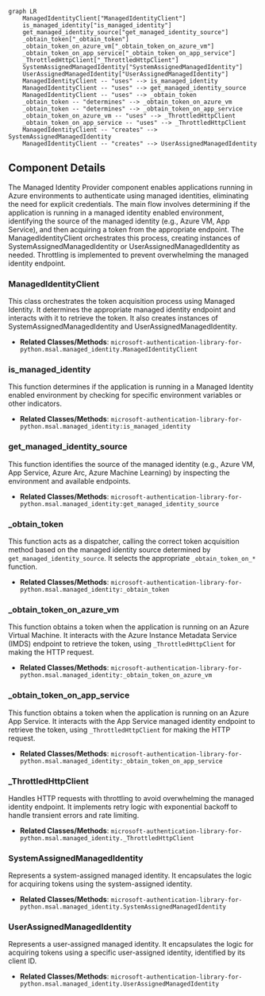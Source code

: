 ```mermaid
graph LR
    ManagedIdentityClient["ManagedIdentityClient"]
    is_managed_identity["is_managed_identity"]
    get_managed_identity_source["get_managed_identity_source"]
    _obtain_token["_obtain_token"]
    _obtain_token_on_azure_vm["_obtain_token_on_azure_vm"]
    _obtain_token_on_app_service["_obtain_token_on_app_service"]
    _ThrottledHttpClient["_ThrottledHttpClient"]
    SystemAssignedManagedIdentity["SystemAssignedManagedIdentity"]
    UserAssignedManagedIdentity["UserAssignedManagedIdentity"]
    ManagedIdentityClient -- "uses" --> is_managed_identity
    ManagedIdentityClient -- "uses" --> get_managed_identity_source
    ManagedIdentityClient -- "uses" --> _obtain_token
    _obtain_token -- "determines" --> _obtain_token_on_azure_vm
    _obtain_token -- "determines" --> _obtain_token_on_app_service
    _obtain_token_on_azure_vm -- "uses" --> _ThrottledHttpClient
    _obtain_token_on_app_service -- "uses" --> _ThrottledHttpClient
    ManagedIdentityClient -- "creates" --> SystemAssignedManagedIdentity
    ManagedIdentityClient -- "creates" --> UserAssignedManagedIdentity
```

## Component Details

The Managed Identity Provider component enables applications running in Azure environments to authenticate using managed identities, eliminating the need for explicit credentials. The main flow involves determining if the application is running in a managed identity enabled environment, identifying the source of the managed identity (e.g., Azure VM, App Service), and then acquiring a token from the appropriate endpoint. The ManagedIdentityClient orchestrates this process, creating instances of SystemAssignedManagedIdentity or UserAssignedManagedIdentity as needed. Throttling is implemented to prevent overwhelming the managed identity endpoint.

### ManagedIdentityClient
This class orchestrates the token acquisition process using Managed Identity. It determines the appropriate managed identity endpoint and interacts with it to retrieve the token. It also creates instances of SystemAssignedManagedIdentity and UserAssignedManagedIdentity.
- **Related Classes/Methods**: `microsoft-authentication-library-for-python.msal.managed_identity.ManagedIdentityClient`

### is_managed_identity
This function determines if the application is running in a Managed Identity enabled environment by checking for specific environment variables or other indicators.
- **Related Classes/Methods**: `microsoft-authentication-library-for-python.msal.managed_identity:is_managed_identity`

### get_managed_identity_source
This function identifies the source of the managed identity (e.g., Azure VM, App Service, Azure Arc, Azure Machine Learning) by inspecting the environment and available endpoints.
- **Related Classes/Methods**: `microsoft-authentication-library-for-python.msal.managed_identity:get_managed_identity_source`

### _obtain_token
This function acts as a dispatcher, calling the correct token acquisition method based on the managed identity source determined by `get_managed_identity_source`. It selects the appropriate `_obtain_token_on_*` function.
- **Related Classes/Methods**: `microsoft-authentication-library-for-python.msal.managed_identity:_obtain_token`

### _obtain_token_on_azure_vm
This function obtains a token when the application is running on an Azure Virtual Machine. It interacts with the Azure Instance Metadata Service (IMDS) endpoint to retrieve the token, using `_ThrottledHttpClient` for making the HTTP request.
- **Related Classes/Methods**: `microsoft-authentication-library-for-python.msal.managed_identity:_obtain_token_on_azure_vm`

### _obtain_token_on_app_service
This function obtains a token when the application is running on an Azure App Service. It interacts with the App Service managed identity endpoint to retrieve the token, using `_ThrottledHttpClient` for making the HTTP request.
- **Related Classes/Methods**: `microsoft-authentication-library-for-python.msal.managed_identity:_obtain_token_on_app_service`

### _ThrottledHttpClient
Handles HTTP requests with throttling to avoid overwhelming the managed identity endpoint. It implements retry logic with exponential backoff to handle transient errors and rate limiting.
- **Related Classes/Methods**: `microsoft-authentication-library-for-python.msal.managed_identity._ThrottledHttpClient`

### SystemAssignedManagedIdentity
Represents a system-assigned managed identity. It encapsulates the logic for acquiring tokens using the system-assigned identity.
- **Related Classes/Methods**: `microsoft-authentication-library-for-python.msal.managed_identity.SystemAssignedManagedIdentity`

### UserAssignedManagedIdentity
Represents a user-assigned managed identity. It encapsulates the logic for acquiring tokens using a specific user-assigned identity, identified by its client ID.
- **Related Classes/Methods**: `microsoft-authentication-library-for-python.msal.managed_identity.UserAssignedManagedIdentity`
